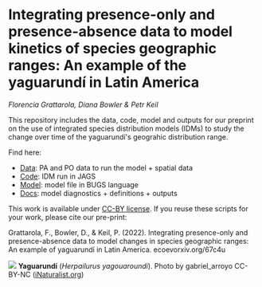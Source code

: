 # Integrating presence-only and presence-absence data to model kinetics of species geographic ranges: An example of the yaguarundí in Latin America

*Florencia Grattarola, Diana Bowler & Petr Keil*

This repository includes the data, code, model and outputs for our preprint on the use of integrated species distribution models (IDMs) to study the change over time of the yaguarundí's geograhic distribution range.

Find here:

  - [Data](/data): PA and PO data to run the model + spatial data  
  - [Code](/code): IDM run in JAGS   
  - [Model](/model): model file in BUGS language  
  - [Docs](/docs): model diagnostics + definitions + outputs  

This work is available under [CC-BY license](https://creativecommons.org/licenses/by/4.0/deed.en). If you reuse these scripts for your work, please cite our pre-print:

Grattarola, F., Bowler, D., & Keil, P. (2022). Integrating presence-only and presence-absence data to model changes in species geographic ranges: An example of yaguarundí in Latin America. ecoevorxiv.org/67c4u



![](https://inaturalist-open-data.s3.amazonaws.com/photos/83401845/original.jpg)
**Yaguarundí** (*Herpailurus yagouaroundi*). Photo by gabriel_arroyo CC-BY-NC ([iNaturalist.org](https://www.naturalista.uy/observations/52468398))

